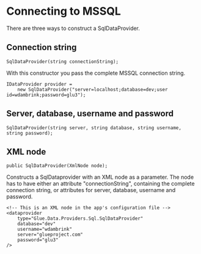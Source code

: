 # Connecting to MSSQL #

There are three ways to construct a SqlDataProvider.

## Connection string ##
`SqlDataProvider(string connectionString);`

With this constructor you pass the complete MSSQL connection string.
```
IDataProvider provider = 
    new SqlDataProvider("server=localhost;database=dev;user id=wdambrink;password=glu3");
```

## Server, database, username and password ##
`SqlDataProvider(string server, string database, string username, string password);`

## XML node ##
`public SqlDataProvider(XmlNode node);`

Constructs a SqlDataprovider with an XML node as a parameter. The node has to have either an attribute "connectionString", containing the complete connection string, or attributes for server, database, username and password.

```
<!-- This is an XML node in the app's configuration file -->
<dataprovider
    type="Glue.Data.Providers.Sql.SqlDataProvider"
    database="dev"
    username="wdambrink"
    server="glueproject.com"
    password="glu3"
/>
```
